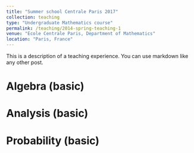 ```yaml
---
title: "Summer school Centrale Paris 2017"
collection: teaching
type: "Undergraduate Mathematics course"
permalink: /teaching/2014-spring-teaching-1
venue: "Ecole Centrale Paris, Department of Mathematics"
location: "Paris, France"
---
```


This is a description of a teaching experience. You can use markdown like any other post.

Algebra (basic)
======

Analysis (basic)
======

Probability (basic)
======
